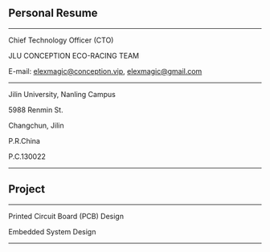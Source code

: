 ## Personal Resume

---

Chief Technology Officer (CTO)

JLU CONCEPTION ECO-RACING TEAM

E-mail: elexmagic@conception.vip, elexmagic@gmail.com

---

Jilin University, Nanling Campus

5988 Renmin St.

Changchun, Jilin

P.R.China

P.C.130022

---

## Project

---

Printed Circuit Board (PCB) Design

Embedded System Design

---

